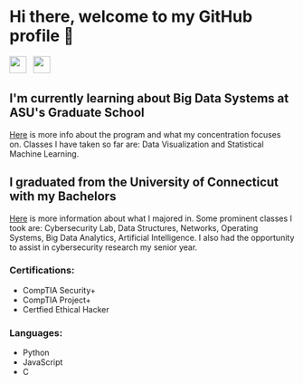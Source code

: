 # Hi there, welcome to my GitHub profile 👋

[<img src="https://cdn-icons-png.flaticon.com/512/174/174857.png" width="30">](https://www.linkedin.com/in/alexjamesoneill/) &nbsp; [<img src="https://upload.wikimedia.org/wikipedia/commons/thumb/7/7e/Gmail_icon_%282020%29.svg/1024px-Gmail_icon_%282020%29.svg.png" width="30">](mailto:alexjoneill89@gmail.com) &nbsp; <!---[<img src="" width="30">]()-->

## I'm currently learning about Big Data Systems at ASU's Graduate School
[Here](https://asuonline.asu.edu/online-degree-programs/graduate/master-big-data/) is more info about the program and what my concentration focuses on. Classes I have taken so far are: Data Visualization and Statistical Machine Learning.

## I graduated from the University of Connecticut with my Bachelors
[Here](https://www.cse.uconn.edu/) is more information about what I majored in. Some prominent classes I took are: Cybersecurity Lab, Data Structures, Networks, Operating Systems, Big Data Analytics, Artificial Intelligence. I also had the opportunity to assist in cybersecurity research my senior year.

### Certifications:
* CompTIA Security+
* CompTIA Project+
* Certfied Ethical Hacker

### Languages:
* Python
* JavaScript
* C

<!--
**aj96oneill/aj96oneill** is a ✨ _special_ ✨ repository because its `README.md` (this file) appears on your GitHub profile.

Here are some ideas to get you started:

- 🔭 I’m currently working on ...
- 🌱 I’m currently learning ...
- 👯 I’m looking to collaborate on ...
- 🤔 I’m looking for help with ...
- 💬 Ask me about ...
- 📫 How to reach me: ...
- 😄 Pronouns: ...
- ⚡ Fun fact: ...
-->
